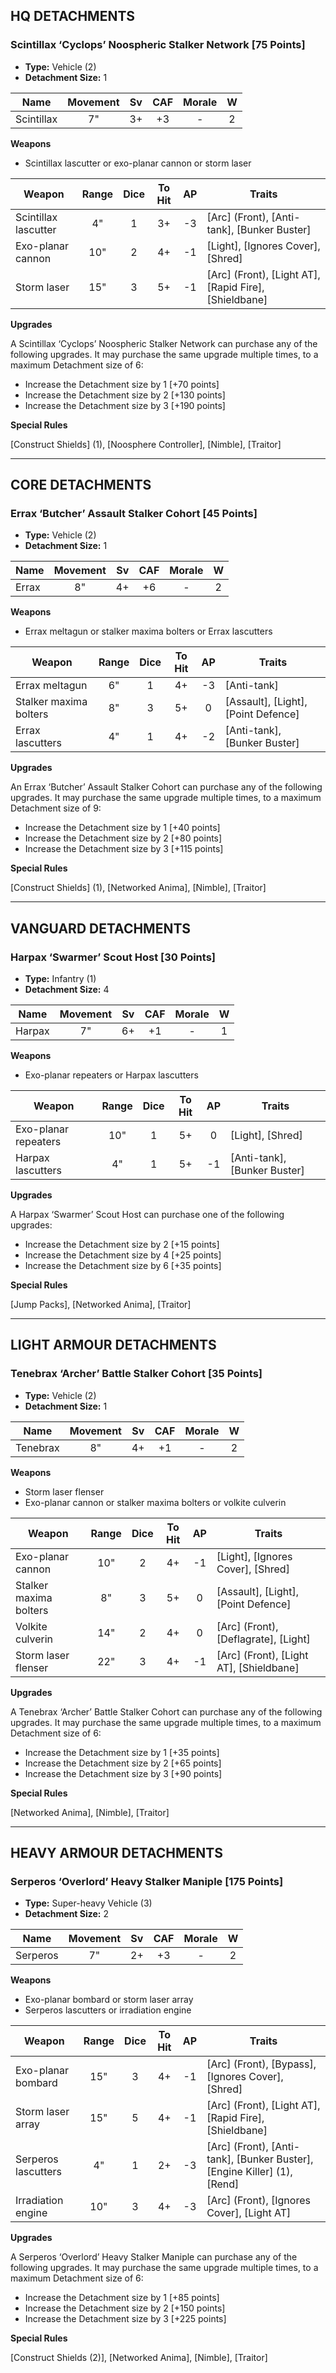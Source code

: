 ## HQ DETACHMENTS

<div class="unitCard" markdown>

### Scintillax ‘Cyclops’ Noospheric Stalker Network [75 Points]

* **Type:** Vehicle (2)
* **Detachment Size:** 1

| Name      | Movement | Sv | CAF | Morale | W |
| --------- | :------: | :-: | :-: | :----: | :-: |
| Scintillax | 7" | 3+ | +3 | - | 2 |

**Weapons**

* Scintillax lascutter or exo-planar cannon or storm laser

| Weapon              | Range | Dice | To Hit | AP | Traits |
| ------------------- | :---: | :--: | :----: | :-: | ------ |
| Scintillax lascutter | 4"  | 1 | 3+ | -3 | [Arc] (Front), [Anti-tank], [Bunker Buster] |
| Exo-planar cannon    | 10" | 2 | 4+ | -1 | [Light], [Ignores Cover], [Shred] |
| Storm laser          | 15" | 3 | 5+ | -1 | [Arc] (Front), [Light AT], [Rapid Fire], [Shieldbane] |

**Upgrades**

A Scintillax ‘Cyclops’ Noospheric Stalker Network can purchase any of the following upgrades. It may purchase the same upgrade multiple times, to a maximum Detachment size of 6:

* Increase the Detachment size by 1 [+70 points]
* Increase the Detachment size by 2 [+130 points]
* Increase the Detachment size by 3 [+190 points]

**Special Rules**

[Construct Shields] (1), [Noosphere Controller], [Nimble], [Traitor]

</div>

---

## CORE DETACHMENTS

<div class="unitCard" markdown>

### Errax ‘Butcher’ Assault Stalker Cohort [45 Points]

* **Type:** Vehicle (2)
* **Detachment Size:** 1

| Name  | Movement | Sv | CAF | Morale | W |
| ----- | :------: | :-: | :-: | :----: | :-: |
| Errax | 8" | 4+ | +6 | - | 2 |

**Weapons**

* Errax meltagun or stalker maxima bolters or Errax lascutters

| Weapon                 | Range | Dice | To Hit | AP | Traits |
| ---------------------- | :---: | :--: | :----: | :-: | ------ |
| Errax meltagun         | 6"  | 1 | 4+ | -3 | [Anti-tank] |
| Stalker maxima bolters | 8"  | 3 | 5+ | 0  | [Assault], [Light], [Point Defence] |
| Errax lascutters       | 4"  | 1 | 4+ | -2 | [Anti-tank], [Bunker Buster] |

**Upgrades**

An Errax ‘Butcher’ Assault Stalker Cohort can purchase any of the following upgrades. It may purchase the same upgrade multiple times, to a maximum Detachment size of 9:

* Increase the Detachment size by 1 [+40 points]
* Increase the Detachment size by 2 [+80 points]
* Increase the Detachment size by 3 [+115 points]

**Special Rules**

[Construct Shields] (1), [Networked Anima], [Nimble], [Traitor]

</div>

---

## VANGUARD DETACHMENTS

<div class="unitCard" markdown>

### Harpax ‘Swarmer’ Scout Host [30 Points]

* **Type:** Infantry (1)
* **Detachment Size:** 4

| Name   | Movement | Sv | CAF | Morale | W |
| ------ | :------: | :-: | :-: | :----: | :-: |
| Harpax | 7" | 6+ | +1 | - | 1 |

**Weapons**

* Exo-planar repeaters or Harpax lascutters

| Weapon              | Range | Dice | To Hit | AP | Traits |
| ------------------- | :---: | :--: | :----: | :-: | ------ |
| Exo-planar repeaters | 10" | 1 | 5+ | 0  | [Light], [Shred] |
| Harpax lascutters    | 4"  | 1 | 5+ | -1 | [Anti-tank], [Bunker Buster] |

**Upgrades**

A Harpax ‘Swarmer’ Scout Host can purchase one of the following upgrades:

* Increase the Detachment size by 2 [+15 points]
* Increase the Detachment size by 4 [+25 points]
* Increase the Detachment size by 6 [+35 points]

**Special Rules**

[Jump Packs], [Networked Anima], [Traitor]

</div>

---

## LIGHT ARMOUR DETACHMENTS

<div class="unitCard" markdown>

### Tenebrax ‘Archer’ Battle Stalker Cohort [35 Points]

* **Type:** Vehicle (2)
* **Detachment Size:** 1

| Name     | Movement | Sv | CAF | Morale | W |
| -------- | :------: | :-: | :-: | :----: | :-: |
| Tenebrax | 8" | 4+ | +1 | - | 2 |

**Weapons**

* Storm laser flenser
* Exo-planar cannon or stalker maxima bolters or volkite culverin

| Weapon              | Range | Dice | To Hit | AP | Traits |
| ------------------- | :---: | :--: | :----: | :-: | ------ |
| Exo-planar cannon   | 10" | 2 | 4+ | -1 | [Light], [Ignores Cover], [Shred] |
| Stalker maxima bolters | 8" | 3 | 5+ | 0 | [Assault], [Light], [Point Defence] |
| Volkite culverin    | 14" | 2 | 4+ | 0 | [Arc] (Front), [Deflagrate], [Light] |
| Storm laser flenser | 22" | 3 | 4+ | -1 | [Arc] (Front), [Light AT], [Shieldbane] |

**Upgrades**

A Tenebrax ‘Archer’ Battle Stalker Cohort can purchase any of the following upgrades. It may purchase the same upgrade multiple times, to a maximum Detachment size of 6:

* Increase the Detachment size by 1 [+35 points]
* Increase the Detachment size by 2 [+65 points]
* Increase the Detachment size by 3 [+90 points]

**Special Rules**

[Networked Anima], [Nimble], [Traitor]

</div>

---

## HEAVY ARMOUR DETACHMENTS

<div class="unitCard" markdown>

### Serperos ‘Overlord’ Heavy Stalker Maniple [175 Points]

* **Type:** Super-heavy Vehicle (3)
* **Detachment Size:** 2

| Name    | Movement | Sv | CAF | Morale | W |
| ------- | :------: | :-: | :-: | :----: | :-: |
| Serperos | 7" | 2+ | +3 | - | 2 |

**Weapons**

* Exo-planar bombard or storm laser array
* Serperos lascutters or irradiation engine

| Weapon              | Range | Dice | To Hit | AP | Traits |
| ------------------- | :---: | :--: | :----: | :-: | ------ |
| Exo-planar bombard  | 15" | 3 | 4+ | -1 | [Arc] (Front), [Bypass], [Ignores Cover], [Shred] |
| Storm laser array   | 15" | 5 | 4+ | -1 | [Arc] (Front), [Light AT], [Rapid Fire], [Shieldbane] |
| Serperos lascutters | 4"  | 1 | 2+ | -3 | [Arc] (Front), [Anti-tank], [Bunker Buster], [Engine Killer] (1), [Rend] |
| Irradiation engine  | 10" | 3 | 4+ | -3 | [Arc] (Front), [Ignores Cover], [Light AT] |

**Upgrades**

A Serperos ‘Overlord’ Heavy Stalker Maniple can purchase any of the following upgrades. It may purchase the same upgrade multiple times, to a maximum Detachment size of 6:

* Increase the Detachment size by 1 [+85 points]
* Increase the Detachment size by 2 [+150 points]
* Increase the Detachment size by 3 [+225 points]

**Special Rules**

[Construct Shields (2)], [Networked Anima], [Nimble], [Traitor]

</div>
